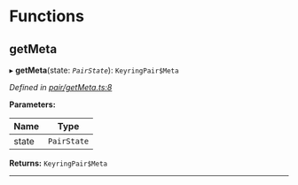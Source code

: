 

# Functions

<a id="getmeta"></a>

##  getMeta

▸ **getMeta**(state: *`PairState`*): `KeyringPair$Meta`

*Defined in [pair/getMeta.ts:8](https://github.com/polkadot-js/common/blob/e5cab29/packages/keyring/src/pair/getMeta.ts#L8)*

**Parameters:**

| Name | Type |
| ------ | ------ |
| state | `PairState` |

**Returns:** `KeyringPair$Meta`

___

